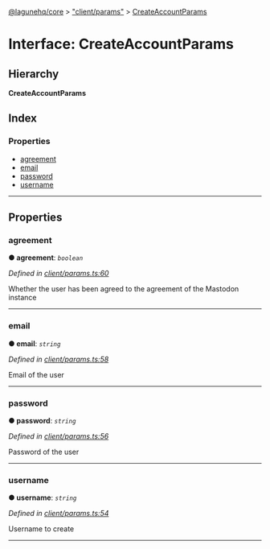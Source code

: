 [@lagunehq/core](../README.md) > ["client/params"](../modules/_client_params_.md) > [CreateAccountParams](../interfaces/_client_params_.createaccountparams.md)

# Interface: CreateAccountParams

## Hierarchy

**CreateAccountParams**

## Index

### Properties

* [agreement](_client_params_.createaccountparams.md#agreement)
* [email](_client_params_.createaccountparams.md#email)
* [password](_client_params_.createaccountparams.md#password)
* [username](_client_params_.createaccountparams.md#username)

---

## Properties

<a id="agreement"></a>

###  agreement

**● agreement**: *`boolean`*

*Defined in [client/params.ts:60](https://github.com/lagunehq/core/blob/9f0a933/src/client/params.ts#L60)*

Whether the user has been agreed to the agreement of the Mastodon instance

___
<a id="email"></a>

###  email

**● email**: *`string`*

*Defined in [client/params.ts:58](https://github.com/lagunehq/core/blob/9f0a933/src/client/params.ts#L58)*

Email of the user

___
<a id="password"></a>

###  password

**● password**: *`string`*

*Defined in [client/params.ts:56](https://github.com/lagunehq/core/blob/9f0a933/src/client/params.ts#L56)*

Password of the user

___
<a id="username"></a>

###  username

**● username**: *`string`*

*Defined in [client/params.ts:54](https://github.com/lagunehq/core/blob/9f0a933/src/client/params.ts#L54)*

Username to create

___

